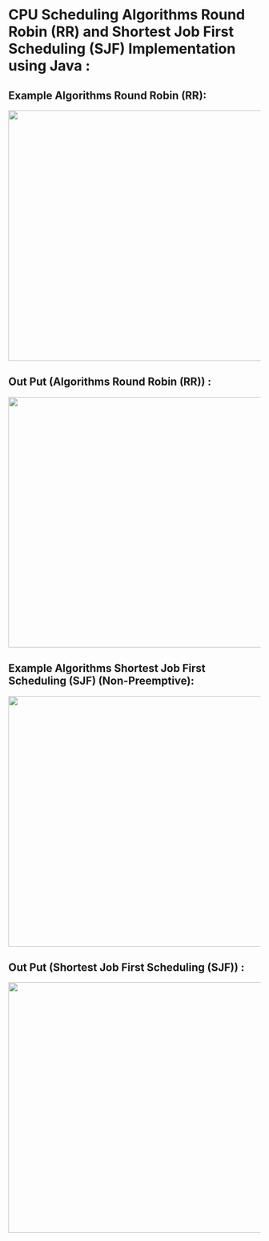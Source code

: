 # CPU Scheduling Algorithms Round Robin (RR)  and Shortest Job First Scheduling (SJF) Implementation using Java :

## Example Algorithms Round Robin (RR):

<img src="https://user-images.githubusercontent.com/128158126/225949893-0e729cc4-a5d4-4566-bf60-b479fb08bf8b.png" width = "1000" height="500">


## Out Put  (Algorithms Round Robin (RR)) :

<img src="https://user-images.githubusercontent.com/128158126/225949022-c6fe5b41-cede-46c0-92f2-97d965f74849.png" width = "1000" height="500">



## Example Algorithms Shortest Job First Scheduling (SJF) (Non-Preemptive):

<img src="https://user-images.githubusercontent.com/128158126/225945972-8df77c39-58a4-4ca1-9081-393d0f89fedd.png" width = "1000" height="500">


## Out Put  (Shortest Job First Scheduling (SJF)) :


<img src="https://user-images.githubusercontent.com/128158126/225947934-cd9b8a6c-82fa-410c-8069-4ed34411dec4.png" width = "1000" height="500">

